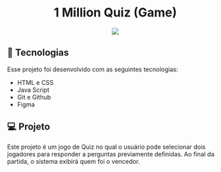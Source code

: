 <h1 align="center"> 1 Million Quiz (Game) </h1>

<p align="center">
  <img src="https://github.com/user-attachments/assets/90645669-0d8e-4d0a-bf67-4acdb5a1261d"/>
</p>

## 🚀 Tecnologias

Esse projeto foi desenvolvido com as seguintes tecnologias:

- HTML e CSS
- Java Script
- Git e Github
- Figma

## 💻 Projeto

Este projeto é um jogo de Quiz no qual o usuário pode selecionar dois jogadores para responder a perguntas previamente definidas. Ao final da partida, o sistema exibirá quem foi o vencedor.
